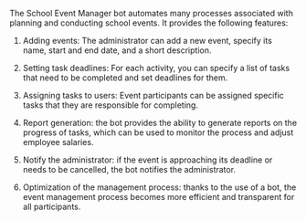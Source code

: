 The School Event Manager bot automates many processes associated with planning and conducting school events. It provides the following features:

1. Adding events: The administrator can add a new event, specify its name, start and end date, and a short description.
    
2. Setting task deadlines: For each activity, you can specify a list of tasks that need to be completed and set deadlines for them.
    
3. Assigning tasks to users: Event participants can be assigned specific tasks that they are responsible for completing.
    
4. Report generation: the bot provides the ability to generate reports on the progress of tasks, which can be used to monitor the process and adjust employee salaries.
    
5. Notify the administrator: if the event is approaching its deadline or needs to be cancelled, the bot notifies the administrator.
    
6. Optimization of the management process: thanks to the use of a bot, the event management process becomes more efficient and transparent for all participants.
